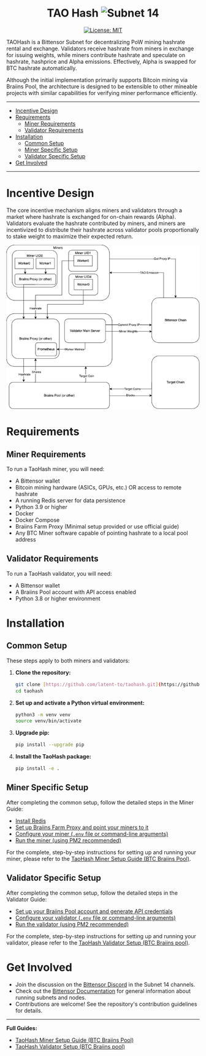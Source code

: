 <div align="center">

# **TAO Hash** ![Subnet 14](https://img.shields.io/badge/Subnet-14_%CE%BE-blue)
[![License: MIT](https://img.shields.io/badge/License-MIT-yellow.svg)](https://opensource.org/licenses/MIT)

</div>

TAOHash is a Bittensor Subnet for decentralizing PoW mining hashrate rental and exchange. Validators receive hashrate from miners in exchange for issuing weights, while miners contribute hashrate and speculate on hashrate, hashprice and Alpha emissions. Effectively, Alpha is swapped for BTC hashrate automatically.

Although the initial implementation primarily supports Bitcoin mining via Braiins Pool, the architecture is designed to be extensible to other mineable projects with similar capabilities for verifying miner performance efficiently.

---
- [Incentive Design](#incentive-design)
- [Requirements](#requirements)
  - [Miner Requirements](#miner-requirements)
  - [Validator Requirements](#validator-requirements)
- [Installation](#installation)
  - [Common Setup](#common-setup)
  - [Miner Specific Setup](#miner-specific-setup)
  - [Validator Specific Setup](#validator-specific-setup)
- [Get Involved](#get-involved)
---

# Incentive Design
The core incentive mechanism aligns miners and validators through a market where hashrate is exchanged for on-chain rewards (Alpha). Validators evaluate the hashrate contributed by miners, and miners are incentivized to distribute their hashrate across validator pools proportionally to stake weight to maximize their expected return.

![TAO Hash Diagram](docs/incentive-design.png)

# Requirements

## Miner Requirements
To run a TaoHash miner, you will need:
- A Bittensor wallet
- Bitcoin mining hardware (ASICs, GPUs, etc.) OR access to remote hashrate
- A running Redis server for data persistence
- Python 3.9 or higher
- Docker
- Docker Compose
- Braiins Farm Proxy (Minimal setup provided or use official guide)
- Any BTC Miner software capable of pointing hashrate to a local pool address

## Validator Requirements
To run a TaoHash validator, you will need:
- A Bittensor wallet
- A Braiins Pool account with API access enabled
- Python 3.8 or higher environment

# Installation

## Common Setup
These steps apply to both miners and validators:

1.  **Clone the repository:**
    ```bash
    git clone [https://github.com/latent-to/taohash.git](https://github.com/latent-to/taohash.git)
    cd taohash
    ```

2.  **Set up and activate a Python virtual environment:**
    ```bash
    python3 -m venv venv
    source venv/bin/activate
    ```

3.  **Upgrade pip:**
    ```bash
    pip install --upgrade pip
    ```

4.  **Install the TaoHash package:**
    ```bash
    pip install -e .
    ```

## Miner Specific Setup
After completing the common setup, follow the detailed steps in the Miner Guide:

* [Install Redis](docs/running_braiins_miner.md#2-install-redis)
* [Set up Braiins Farm Proxy and point your miners to it](docs/running_braiins_miner.md#3-set-up-proxy-and-miners)
* [Configure your miner (`.env` file or command-line arguments)](docs/running_braiins_miner.md#5-configuration)
* [Run the miner (using PM2 recommended)](docs/running_braiins_miner.md#6-running-the-miner)

For the complete, step-by-step instructions for setting up and running your miner, please refer to the [TaoHash Miner Setup Guide (BTC Braiins Pool)](docs/running_braiins_miner.md).

## Validator Specific Setup
After completing the common setup, follow the detailed steps in the Validator Guide:

* [Set up your Braiins Pool account and generate API credentials](docs/running_braiins_validator.md#1-braiins-pool-account-setup)
* [Configure your validator (`.env` file or command-line arguments)](docs/running_braiins_validator.md#4-configuration-methods)
* [Run the validator (using PM2 recommended)](docs/running_braiins_validator.md#5-running-the-validator)

For the complete, step-by-step instructions for setting up and running your validator, please refer to the [TaoHash Validator Setup (BTC Braiins pool)](docs/running_braiins_validator.md).

# Get Involved

- Join the discussion on the [Bittensor Discord](https://discord.com/invite/bittensor) in the Subnet 14 channels.
- Check out the [Bittensor Documentation](https://docs.bittensor.com/) for general information about running subnets and nodes.
- Contributions are welcome! See the repository's contribution guidelines for details.

---
**Full Guides:**
- [TaoHash Miner Setup Guide (BTC Braiins Pool)](docs/running_braiins_miner.md)
- [TaoHash Validator Setup (BTC Braiins pool)](docs/running_braiins_validator.md) 